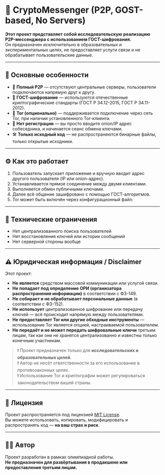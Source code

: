 # 🔐 CryptoMessenger (P2P, GOST-based, No Servers)

**Этот проект представляет собой исследовательскую реализацию P2P-мессенджера с использованием ГОСТ-шифрования.**  
Он предназначен исключительно в образовательных и экспериментальных целях, не предоставляет услуги связи и не обрабатывает пользовательские данные.

---

## 🧠 Основные особенности

- 📡 **Полный P2P** — отсутствуют центральные серверы, пользователи подключаются напрямую друг к другу.
- 🔐 **ГОСТ-шифрование** — используются отечественные криптографические стандарты (ГОСТ Р 34.12-2015, ГОСТ Р 34.11-2012).
- 🧅 **Tor (опционально)** — поддерживается подключение через сеть Tor, при наличии установленного Tor-клиента.
- 🧾 **Нет регистрации** — вы просто вводите onion/IP адрес собеседника, и начинается сеанс обмена ключами.
- 🛠 **Только исходный код** — не распространяются бинарные файлы, только открытые исходники.

---

## ⚙️ Как это работает

1. Пользователь запускает приложение и вручную вводит адрес другого пользователя (IP или onion-адрес).
2. Устанавливается прямое соединение между двумя клиентами.
3. Выполняется обмен публичными ключами.
4. Далее всё общение зашифровано с помощью ГОСТ-алгоритмов.
5. Tor может быть включён через конфигурационный файл.

---

## 🚧 Технические ограничения

- Нет централизованного поиска пользователей
- Нет восстановления ключей или истории сообщений
- Нет серверной стороны вообще

---

## ⚠️ Юридическая информация / Disclaimer

Этот проект:

- **Не является** средством массовой коммуникации или услугой связи.
- **Не попадает под определение ОРИ (организатора распространения информации)** в соответствии с ФЗ-149.
- **Не собирает и не обрабатывает персональные данные** (в соответствии с ФЗ-152).
- **Не использует** централизованное шифрование или передачу ключей — всё происходит напрямую между пользователями.
- **Не предоставляет Tor или другие обходные инструменты** — использование Tor является опцией, настраиваемой пользователем.
- **Не передаёт и не может передать шифровальные ключи** третьим лицам, так как они не хранятся централизованно и известны только конечным участникам.

> ❗ Проект предназначен только для **исследовательских и образовательных целей**.  
> ❗ Автор не несёт ответственности за его использование в противозаконных целях.  
> ❗ Использование Tor и криптографии может регулироваться законодательством вашей страны.

---

## 📜 Лицензия

Проект распространяется под лицензией [MIT License](./LICENSE).  
Вы можете использовать, копировать, модифицировать и распространять код — **на ваш страх и риск**.

---

## 👨‍🔬 Автор

Проект разработан в рамках олимпиадной работы.  
**Не предназначен для развёртывания в продакшене или предоставления третьим лицам.**

